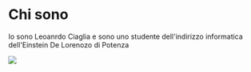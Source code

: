 <h1>Chi sono</h1>
<p>Io sono Leoanrdo Ciaglia e sono uno studente dell'indirizzo informatica dell'Einstein De Lorenozo di Potenza</p>

<table>
  <img src="https://www.distortionbyte.com/images/it/informatica/linguaggi/linguaggio-c/c-programming.svg"/>
</table>
